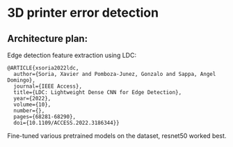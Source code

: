 # 3D printer error detection

## Architecture plan:

Edge detection feature extraction using LDC:
```
@ARTICLE{xsoria2022ldc,
  author={Soria, Xavier and Pomboza-Junez, Gonzalo and Sappa, Angel Domingo},
  journal={IEEE Access}, 
  title={LDC: Lightweight Dense CNN for Edge Detection}, 
  year={2022},
  volume={10},
  number={},
  pages={68281-68290},
  doi={10.1109/ACCESS.2022.3186344}}
```
Fine-tuned various pretrained models on the dataset, resnet50 worked best. 

